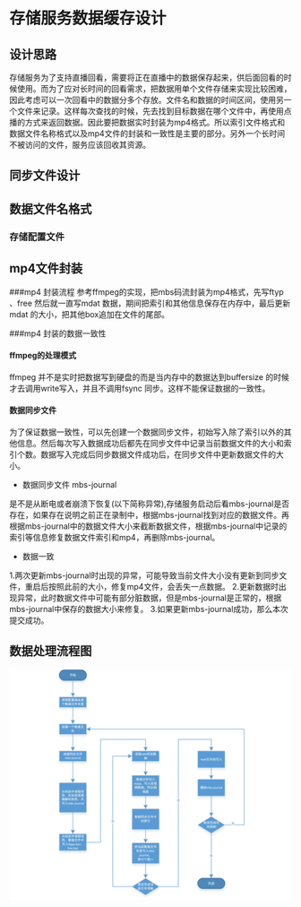 # 存储服务数据缓存设计
## 设计思路
存储服务为了支持直播回看，需要将正在直播中的数据保存起来，供后面回看的时候使用。而为了应对长时间的回看需求，把数据用单个文件存储来实现比较困难，因此考虑可以一次回看中的数据分多个存放。文件名和数据的时间区间，使用另一个文件来记录。这样每次查找的时候，先去找到目标数据在哪个文件中，再使用点播的方式来返回数据。因此要把数据实时封装为mp4格式。所以索引文件格式和数据文件名称格式以及mp4文件的封装和一致性是主要的部分。另外一个长时间不被访问的文件，服务应该回收其资源。

## 同步文件设计
## 数据文件名格式
### 存储配置文件
## mp4文件封装
###mp4 封装流程
参考ffmpeg的实现，把mbs码流封装为mp4格式，先写ftyp 、free 然后就一直写mdat 数据，期间把索引和其他信息保存在内存中，最后更新mdat 的大小，把其他box追加在文件的尾部。


###mp4 封装的数据一致性
#### ffmpeg的处理模式
ffmpeg 并不是实时把数据写到硬盘的而是当内存中的数据达到buffersize 的时候才去调用write写入，并且不调用fsync 同步。这样不能保证数据的一致性。
#### 数据同步文件
为了保证数据一致性，可以先创建一个数据同步文件，初始写入除了索引以外的其他信息。然后每次写入数据成功后都先在同步文件中记录当前数据文件的大小和索引个数。数据写入完成后同步数据文件成功后，在同步文件中更新数据文件的大小。

* 数据同步文件 mbs-journal

是不是从断电或者崩溃下恢复(以下简称异常),存储服务启动后看mbs-journal是否存在，如果存在说明之前正在录制中，根据mbs-journal找到对应的数据文件。再根据mbs-journal中的数据文件大小来截断数据文件，根据mbs-journal中记录的索引等信息修复数据文件索引和mp4，再删除mbs-journal。

* 数据一致

1.两次更新mbs-journal时出现的异常，可能导致当前文件大小没有更新到同步文件，重启后按照此前的大小，修复mp4文件，会丢失一点数据。
2.更新数据时出现异常，此时数据文件中可能有部分脏数据，但是mbs-journal是正常的，根据mbs-journal中保存的数据大小来修复。
3.如果更新mbs-journal成功，那么本次提交成功。

## 数据处理流程图
![数据处理流程图](image/001.jpg)
